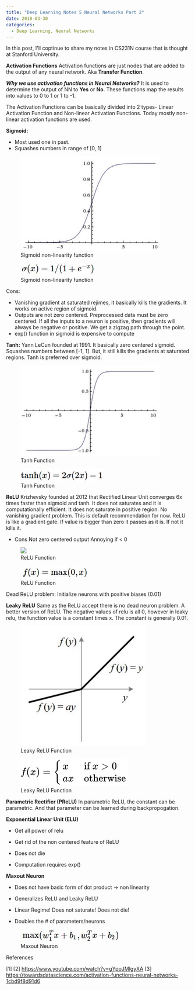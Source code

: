 ```yaml
---
title: "Deep Learning Notes 5 Neural Networks Part 2"
date: 2018-03-30
categories: 
  - Deep Learning, Neural Networks
---
```


In this post, I'll coptinue to share my notes in CS231N course that is thought at Stanford University. 

**Activation Functions**
Activation functions are just nodes that are added to the output of any neural network. Aka **Transfer Function**. 

***Why we use activation functions in Neural Networks?***
It is used to determine the output of NN to **Yes** or **No**. These functions map the results into values to 0 to 1 or 1 to -1. 

The Activation Functions can be basically divided into 2 types- Linear Activation Function and Non-linear Activation Functions. Today mostly non-linear activation functions are used. 

**Sigmoid:**
- Most used one in past. 
- Squashes numbers in range of [0, 1]

<figure>
    <a href="/assets/images/sigmoid.jpeg"><img src="/assets/images/sigmoid.jpeg"></a>
    <figcaption>Sigmoid non-linearity function</figcaption>
</figure>

<figure>
    <a href="/assets/images/sigmoid_function.jpeg"><img src="/assets/images/sigmoid_function.jpeg"></a>
    <figcaption>Sigmoid non-linearity function</figcaption>
</figure>

Cons:
- Vanishing gradient at saturated rejimes, it basically kills the gradients. It works on active region of sigmoid. 
- Outputs are not zero centered. Preprocessed data must be zero centered. If all the inputs to a neuron is positive, then gradients will always be negative or positive. We get a zigzag path through the point.
- exp() function in sigmoid is expensive to compute


**Tanh:**
Yann LeCun founded at 1991. It basically zero centered sigmoid. Squashes numbers between [-1, 1]. But, it still kills the gradients at saturated regions. Tanh is preferred over sigmoid. 

<figure>
    <a href="/assets/images/tanh.jpeg"><img src="/assets/images/tanh.jpeg"></a>
    <figcaption>Tanh Function</figcaption>
</figure>

<figure>
    <a href="/assets/images/tanh_function.jpeg"><img src="/assets/images/tanh_function.jpeg"></a>
    <figcaption>Tanh Function</figcaption>
</figure>

**ReLU**
Krizhevsky founded at 2012 that Rectified Linear Unit converges 6x times faster than sigmoid and tanh. It does not saturates and it is computationally efficient. It does not saturate in positive region. No vanishing gradient problem. This is default recommendation for now. ReLU is like a gradient gate. If value is bigger than zero it passes as it is. If not it kills it.

- Cons
Not zero centered output
Annoying if < 0

<figure>
    <a href="/assets/images/relu.jpeg"><img src="/assets/images/relu.jpeg"></a>
    <figcaption>ReLU Function</figcaption>
</figure>

<figure>
    <a href="/assets/images/relu_function.jpeg"><img src="/assets/images/relu_function.jpeg"></a>
    <figcaption>ReLU Function</figcaption>
</figure>

Dead ReLU problem: 
Initialize neurons with positive biases (0.01)

**Leaky ReLU**
Same as the ReLU accept there is no dead neuron problem. A better version of ReLU. The negative values of relu is all 0, however in leaky relu, the function value is a constant times x. The constant is generally 0.01. 

<figure>
    <a href="/assets/images/leaky_relu.jpeg"><img src="/assets/images/leaky_relu.jpeg"></a>
    <figcaption>Leaky ReLU Function</figcaption>
</figure>

<figure>
    <a href="/assets/images/leaky_relu_function.svg"><img src="/assets/images/leaky_relu_function.svg"></a>
    <figcaption>Leaky ReLU Function</figcaption>
</figure>

**Parametric Rectifier (PReLU)**
In parametric ReLU, the constant can be parametric. And that parameter can be learned during backpropogation. 

**Exponential Linear Unit (ELU)**
- Get all power of relu
- Get rid of the non centered feature of ReLU
- Does not die

- Computation requires exp()

**Maxout Neuron**
- Does not have basic form of dot product -> non linearity
- Generalizes ReLU and Leaky ReLU
- Linear Regime! Does not saturate! Does not die!

- Doubles the # of parameters/neurons

<figure>
    <a href="/assets/images/maxout.jpeg"><img src="/assets/images/maxout.jpeg"></a>
    <figcaption>Maxout Neuron</figcaption>
</figure>

References 

[1] 
[2] https://www.youtube.com/watch?v=gYpoJMlgyXA
[3] https://towardsdatascience.com/activation-functions-neural-networks-1cbd9f8d91d6